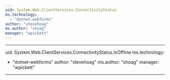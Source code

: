 ```yaml
---
uid: System.Web.ClientServices.ConnectivityStatus
ms.technology: 
  - "dotnet-webforms"
author: "stevehoag"
ms.author: "shoag"
manager: "wpickett"
---
```


---
uid: System.Web.ClientServices.ConnectivityStatus.IsOffline
ms.technology: 
  - "dotnet-webforms"
author: "stevehoag"
ms.author: "shoag"
manager: "wpickett"
---
